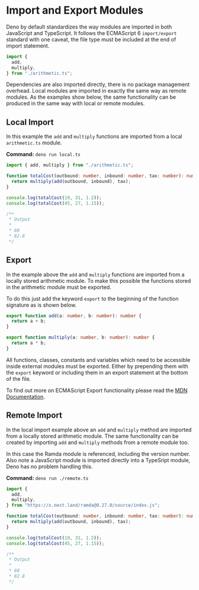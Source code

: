 # Import and Export Modules

Deno by default standardizes the way modules are imported in both JavaScript and
TypeScript. It follows the ECMAScript 6 `import/export` standard with one
caveat, the file type must be included at the end of import statement.

```js
import {
  add,
  multiply,
} from "./arithmetic.ts";
```

Dependencies are also imported directly, there is no package management
overhead. Local modules are imported in exactly the same way as remote modules.
As the examples show below, the same functionality can be produced in the same
way with local or remote modules.

## Local Import

In this example the `add` and `multiply` functions are imported from a local
`arithmetic.ts` module.

**Command:** `deno run local.ts`

```ts
import { add, multiply } from "./arithmetic.ts";

function totalCost(outbound: number, inbound: number, tax: number): number {
  return multiply(add(outbound, inbound), tax);
}

console.log(totalCost(19, 31, 1.2));
console.log(totalCost(45, 27, 1.15));

/**
 * Output
 *
 * 60
 * 82.8
 */
```

## Export

In the example above the `add` and `multiply` functions are imported from a
locally stored arithmetic module. To make this possible the functions stored in
the arithmetic module must be exported.

To do this just add the keyword `export` to the beginning of the function
signature as is shown below.

```ts
export function add(a: number, b: number): number {
  return a + b;
}

export function multiply(a: number, b: number): number {
  return a * b;
}
```

All functions, classes, constants and variables which need to be accessible
inside external modules must be exported. Either by prepending them with the
`export` keyword or including them in an export statement at the bottom of the
file.

To find out more on ECMAScript Export functionality please read the
[MDN Documentation](https://developer.mozilla.org/en-US/docs/Web/JavaScript/Reference/Statements/export).

## Remote Import

In the local import example above an `add` and `multiply` method are imported
from a locally stored arithmetic module. The same functionality can be created
by importing `add` and `multiply` methods from a remote module too.

In this case the Ramda module is referenced, including the version number. Also
note a JavaScript module is imported directly into a TypeSript module, Deno has
no problem handling this.

**Command:** `deno run ./remote.ts`

```ts
import {
  add,
  multiply,
} from "https://x.nest.land/ramda@0.27.0/source/index.js";

function totalCost(outbound: number, inbound: number, tax: number): number {
  return multiply(add(outbound, inbound), tax);
}

console.log(totalCost(19, 31, 1.2));
console.log(totalCost(45, 27, 1.15));

/**
 * Output
 *
 * 60
 * 82.8
 */
```
